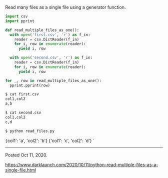 Read many files as a single file using a generator function.

```python
import csv
import pprint

def read_multiple_files_as_one():
  with open('first.csv', 'r') as f_in:
    reader = csv.DictReader(f_in)
    for i, row in enumerate(reader):
      yield i, row

  with open('second.csv', 'r') as f_in:
    reader = csv.DictReader(f_in)
    for i, row in enumerate(reader):
      yield i, row

for _, row in read_multiple_files_as_one():
  pprint.pprint(row)
```

```bash
$ cat first.csv
col1,col2
a,b

$ cat second.csv
col1,col2
c,d

$ python read_files.py
```

`{`col1': 'a', 'col2': 'b'}
{'col1': 'c', 'col2': 'd'}
`

---

Posted Oct 11, 2020.

https://www.darklaunch.com/2020/10/11/python-read-multiple-files-as-a-single-file.html